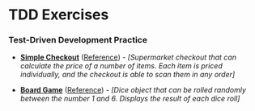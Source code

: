 # TDD Exercises
### Test-Driven Development Practice

* [__Simple Checkout__](/simmple-checkout) ([Reference](https://github.com/makersacademy/course/blob/main/tagging/simple_checkout.md)) - _[Supermarket checkout that can calculate the price of a number of items. Each item is priced individually, and the checkout is able to scan them in any order]_ 


* [__Board Game__](/board-game) ([Reference](https://github.com/makersacademy/course/blob/main/tagging/tdd_simple.md)) - _[Dice object that can be rolled randomly between the number 1 and 6. Displays the result of each dice roll]_ 